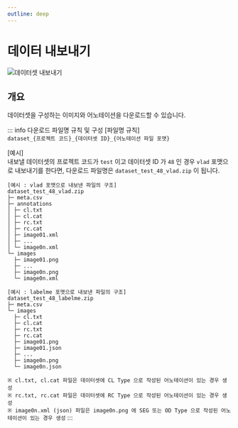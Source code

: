 ```yaml
---
outline: deep
---
```


# 데이터 내보내기

![데이터셋 내보내기](/ko/data/dataset-export.png)


## 개요
데이터셋을 구성하는 이미지와 어노테이션을 다운로드할 수 있습니다.

::: info 다운로드 파일명 규칙 및 구성
[파일명 규칙]  
```dataset_{프로젝트 코드}_{데이터셋 ID}_{어노테이션 파일 포맷}```

[예시]  
내보낼 데이터셋의 프로젝트 코드가 `test` 이고 데이터셋 ID 가 `48` 인 경우
`vlad` 포맷으로 내보내기를 한다면,
다운로드 파일명은 `dataset_test_48_vlad.zip` 이 됩니다.

  ```
  [예시 : vlad 포맷으로 내보낸 파일의 구조]
  dataset_test_48_vlad.zip
  ├─ meta.csv
  ├─ annotations
  │ ├─ cl.txt
  │ ├─ cl.cat
  │ ├─ rc.txt
  │ ├─ rc.cat
  │ ├─ image01.xml
  │ ├─ ...
  │ └─ image0n.xml
  └─ images
    ├─ image01.png
    ├─ ...
    ├─ image0n.png
    └─ image0n.xml

  [예시 : labelme 포맷으로 내보낸 파일의 구조]
  dataset_test_48_labelme.zip
  ├─ meta.csv
  └─ images
    ├─ cl.txt
    ├─ cl.cat
    ├─ rc.txt
    ├─ rc.cat
    ├─ image01.png
    ├─ image01.json
    ├─ ...
    ├─ image0n.png
    └─ image0n.json
  ```
```※ cl.txt, cl.cat 파일은 데이터셋에 CL Type 으로 작성된 어노테이션이 있는 경우 생성```<br>
```※ rc.txt, rc.cat 파일은 데이터셋에 RC Type 으로 작성된 어노테이션이 있는 경우 생성```<br>
```※ image0n.xml (json) 파일은 image0n.png 에 SEG 또는 OD Type 으로 작성된 어노테이션이 있는 경우 생성```
:::

